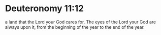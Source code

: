 # Deuteronomy 11:12

a land that the Lord your God cares for. The eyes of the Lord your God are always upon it, from the beginning of the year to the end of the year.
